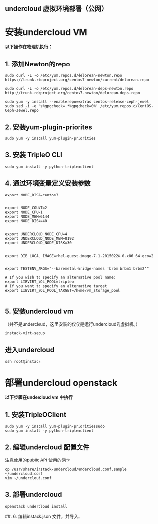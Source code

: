 undercloud 虚拟环境部署（公网）
---

# 安装undercloud VM

**以下操作在物理机执行：**

## 1. 添加Newton的repo
```
sudo curl -L -o /etc/yum.repos.d/delorean-newton.repo https://trunk.rdoproject.org/centos7-newton/current/delorean.repo

sudo curl -L -o /etc/yum.repos.d/delorean-deps-newton.repo http://trunk.rdoproject.org/centos7-newton/delorean-deps.repo

sudo yum -y install --enablerepo=extras centos-release-ceph-jewel
sudo sed -i -e 's%gpgcheck=.*%gpgcheck=0%' /etc/yum.repos.d/CentOS-Ceph-Jewel.repo
```

## 2. 安装yum-plugin-priorites
```
sudo yum -y install yum-plugin-priorities

```


## 3. 安装 TripleO CLI
```
sudo yum install -y python-tripleoclient

```

## 4. 通过环境变量定义安装参数
```
export NODE_DIST=centos7


export NODE_COUNT=2
export NODE_CPU=1
export NODE_MEM=6144
export NODE_DISK=40


export UNDERCLOUD_NODE_CPU=4
export UNDERCLOUD_NODE_MEM=8192
export UNDERCLOUD_NODE_DISK=30


export DIB_LOCAL_IMAGE=rhel-guest-image-7.1-20150224.0.x86_64.qcow2


export TESTENV_ARGS="--baremetal-bridge-names 'brbm brbm1 brbm2'"

# If you wish to specify an alternative pool name:
export LIBVIRT_VOL_POOL=tripleo
# If you want to specify an alternative target
export LIBVIRT_VOL_POOL_TARGET=/home/vm_storage_pool


```


## 5. 安装undercloud vm 
（并不是undercloud，这里安装的仅仅是运行undercloud的虚拟机。）
```
instack-virt-setup
```

进入undercloud
---
```
ssh root@instack
```

# 部署undercloud openstack
**以下步骤在undercloud vm 中执行**
## 1. 安装TripleOClient
```
sudo yum -y install yum-plugin-prioritiessudo
sudo yum install -y python-tripleoclient
```
## 2. 编辑undercloud 配置文件
注意使用的public API 使用的网卡
```
cp /usr/share/instack-undercloud/undercloud.conf.sample ~/undercloud.conf
vim ~/undercloud.conf
```
## 3. 部署undercloud
```
openstack undercloud install
```
##. 
6. 编辑instack.json 文件，并导入。




